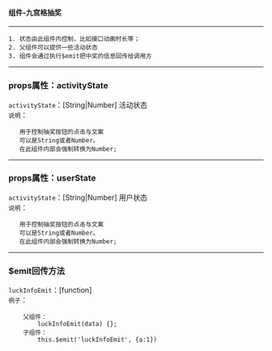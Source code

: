 #### 组件-九宫格抽奖
***
```
1. 状态由此组件内控制，比如接口动画时长等；
2. 父组件可以提供一些活动状态
3. 组件会通过执行$emit把中奖的信息回传给调用方
```
***
### props属性：activityState
`activityState`：\[String|Number\] 活动状态<br>
`说明`：<br>
```
   用于控制抽奖按钮的点击与文案
   可以是String或者Number。
   在此组件内部会强制转换为Number;
```
***
### props属性：userState
`activityState`：\[String|Number\] 用户状态<br>
`说明`：<br>
```
   用于控制抽奖按钮的点击与文案
   可以是String或者Number。
   在此组件内部会强制转换为Number;
```

***
### $emit回传方法
`luckInfoEmit`：\[function\]<br>
`例子`：<br>
```
    父组件：
        luckInfoEmit(data) {};
    子组件：
        this.$emit('luckInfoEmit', {a:1})
```
<br>